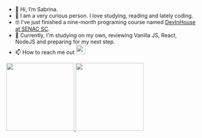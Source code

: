 <body>
    <section class='about_me'>
        <ul>
          <li>🤗 Hi, I’m Sabrina.</li>
          <li>🤔 I am a very curious person. I love studying, reading and lately coding.</li>
          <li>🤓 I've just finished a nine-month programing course named <a href='https://devinhouse.tech/'>DevInHouse at SENAC SC</a>.</li>
          <li>🥰 Currently, I'm studying on my own, reviewing Vanilla JS, React, NodeJS and preparing for my next step.</li>
          <li>📫 How to reach me out   <a href='https://www.linkedin.com/in/sabrinamaral/'><img src="https://cdn.jsdelivr.net/gh/devicons/devicon/icons/linkedin/linkedin-original.svg" height='25rem'/></a>
          </li>
        </ul>
    </section>  
    <div>
        <a href="https://github.com/seu-usuário-aqui">
        <img height="180em" src="https://github-readme-stats.vercel.app/api/top-langs/?username=sabrinamaral&layout=compact&langs_count=7&theme=dracula"/>
        <img height="180em" src="https://github-readme-stats.vercel.app/api?username=sabrinamaral&show_icons=true&theme=dracula&include_all_commits=true&count_private=true"/>
    </div> 
</body>
<!---
IdBrandNew/IdBrandNew is a ✨ special ✨ repository because its `README.md` (this file) appears on your GitHub profile.
You can click the Preview link to take a look at your changes.
--->
